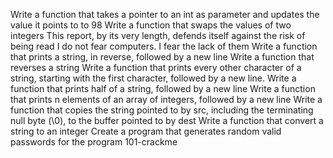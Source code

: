 Write a function that takes a pointer to an int as parameter and updates the value it points to to 98
Write a function that swaps the values of two integers
This report, by its very length, defends itself against the risk of being read
I do not fear computers. I fear the lack of them
Write a function that prints a string, in reverse, followed by a new line
Write a function that reverses a string
Write a function that prints every other character of a string, starting with the first character, followed by a new line.
Write a function that prints half of a string, followed by a new line
Write a function that prints n elements of an array of integers, followed by a new line
Write a function that copies the string pointed to by src, including the terminating null byte (\0), to the buffer pointed to by dest
Write a function that convert a string to an integer
Create a program that generates random valid passwords for the program 101-crackme

